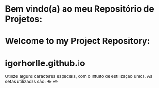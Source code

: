 # Bem vindo(a) ao meu Repositório de Projetos:



# Welcome to my Project Repository:



# igorhorlle.github.io

Utilizei alguns caracteres especiais, com o intuito de estilização única.
As setas utilizadas são:
&#10228;
&#11058;